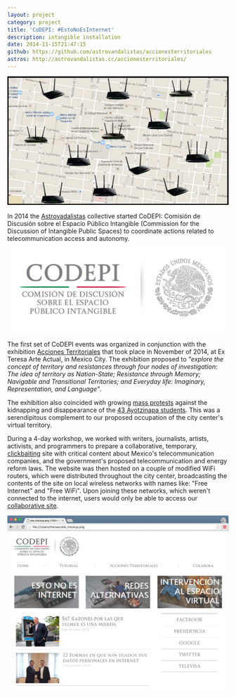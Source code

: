 ```yaml
---
layout: project
category: project
title: 'CoDEPI: #EstoNoEsInternet'
description: intangible installation
date: 2014-11-15T21:47:15
github: https://github.com/astrovandalistas/accionesterritoriales
astros: http://astrovandalistas.cc/accionesterritoriales/
---
```

![](/images/projects/codepi-estonoesinternet/ZocaloRouters.png)

In 2014 the [Astrovadalistas](http://www.astrovandalistas.cc/) collective started CoDEPI: Comisión de Discusión sobre el Espacio Público Intangible (Commission for the Discussion of Intangible Public Spaces) to coordinate actions related to telecommunication access and autonomy.

![](/images/projects/codepi-estonoesinternet/CODEPI_logo.png)

The first set of CoDEPI events was organized in conjunction with the exhibition [Acciones Territoriales](http://accionesterritoriales.blogspot.mx/) that took place in November of 2014, at Ex Teresa Arte Actual, in Mexico City. The exhibition proposed to *"explore the concept of territory and resistances through four nodes of investigation: The idea of territory as Nation-State; Resistance through Memory; Navigable and Transitional Territories; and Everyday life: Imaginary, Representation, and Language"*.

The exhibition also coincided with growing [mass protests](http://www.theguardian.com/world/2014/nov/09/mexico-demonstration-43-students-confirmed-massacred) against the kidnapping and disappearance of the [43 Ayotzinapa students](http://en.wikipedia.org/wiki/2014_Iguala_mass_kidnapping). This was a serendipitous complement to our proposed occupation of the city center's virtual territory.

During a 4-day workshop, we worked with writers, journalists, artists, activists, and programmers to prepare a collaborative, temporary, [clickbaiting](http://en.wikipedia.org/wiki/Clickbait) site with critical content about Mexico's telecommunication companies, and the government's proposed telecommunication and energy reform laws. The website was then hosted on a couple of modified WiFi routers, which were distributed throughout the city center, broadcasting the contents of the site on local wireless networks with names like: "Free Internet" and "Free WiFi". Upon joining these networks, which weren't connected to the internet, users would only be able to access our [collaborative site](http://astrovandalistas.cc/accionesterritoriales/).

![](/images/projects/codepi-estonoesinternet/site_mockup2.png)
